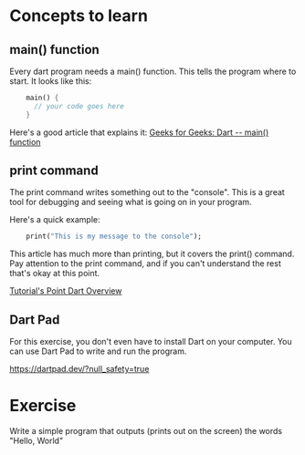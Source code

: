 # Concepts to learn

## main() function

Every dart program needs a main() function.  This tells the program where to start.  It looks like
this:

```dart
    main() {
      // your code goes here  
    }     
```

Here's a good article that explains it:
[Geeks for Geeks: Dart -- main() function](https://www.geeksforgeeks.org/dart-main-function/#:~:text=Dart%20%E2%80%93%20main()%20Function&text=It%20is%20the%20most%20important,%2C%20and%20user%2Ddefined%20functions.)

## print command

The print command writes something out to the "console".  This is a great tool for debugging
and seeing what is going on in your program.

Here's a quick example:
```dart
    print("This is my message to the console");
```

This article has much more than printing, but it covers the print() command.  Pay attention to
the print command, and if you can't understand the rest that's okay at this point.

[Tutorial's Point Dart Overview](https://www.tutorialspoint.com/dart_programming/dart_programming_quick_guide.htm)

## Dart Pad

For this exercise, you don't even have to install Dart on your computer.  You can use Dart Pad
to write and run the program.

https://dartpad.dev/?null_safety=true

# Exercise

Write a simple program that outputs (prints out on the screen) the words "Hello, World"
